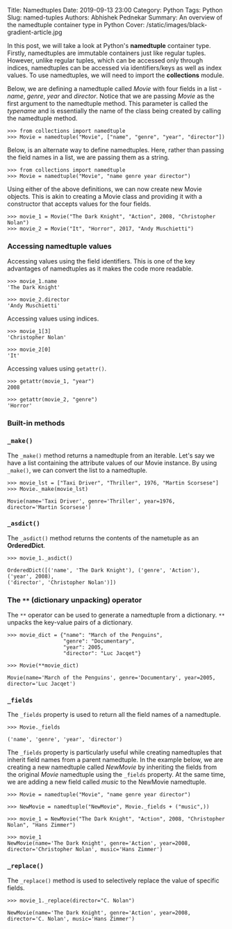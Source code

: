 Title: Namedtuples
Date: 2019-09-13 23:00
Category: Python
Tags: Python
Slug: named-tuples
Authors: Abhishek Pednekar
Summary: An overview of the namedtuple container type in Python
Cover: /static/images/black-gradient-article.jpg

In this post, we will take a look at Python's **namedtuple** container type. Firstly, namedtuples are immutable containers just like regular tuples. However, unlike regular tuples, which can be accessed only through indices, namedtuples can be accessed via identifiers/keys as well as index values. To use namedtuples, we will need to import the **collections** module.

Below, we are defining a namedtuple called *Movie* with four fields in a list - *name*, *genre*, *year* and *director*. Notice that we are passing *Movie* as the first argument to the namedtuple method. This parameter is called the *typename* and is essentially the name of the class being created by calling the namedtuple method.

```
>>> from collections import namedtuple
>>> Movie = namedtuple("Movie", ["name", "genre", "year", "director"])
```

Below, is an alternate way to define namedtuples. Here, rather than passing the field names in a list, we are passing them as a string.

```
>>> from collections import namedtuple
>>> Movie = namedtuple("Movie", "name genre year director")
```

Using either of the above definitions, we can now create new Movie objects. This is akin to creating a Movie class and providing it with a constructor that accepts values for the four fields.

```
>>> movie_1 = Movie("The Dark Knight", "Action", 2008, "Christopher Nolan")
>>> movie_2 = Movie("It", "Horror", 2017, "Andy Muschietti")
```

### Accessing namedtuple values
Accessing values using the field identifiers. This is one of the key advantages of namedtuples as it makes the code more readable.

```
>>> movie_1.name
'The Dark Knight'

>>> movie_2.director
'Andy Muschietti'
```

Accessing values using indices.
```
>>> movie_1[3]
'Christopher Nolan'

>>> movie_2[0]
'It'
```

Accessing values using `getattr()`.
```
>>> getattr(movie_1, "year")
2008

>>> getattr(movie_2, "genre")
'Horror'
```

### Built-in methods

### `_make()`
The `_make()` method returns a namedtuple from an iterable. Let's say we have a list containing the attribute values of our Movie instance. By using `_make()`, we can convert the list to a namedtuple.

```
>>> movie_lst = ["Taxi Driver", "Thriller", 1976, "Martin Scorsese"]
>>> Movie._make(movie_lst)

Movie(name='Taxi Driver', genre='Thriller', year=1976, director='Martin Scorsese')
```

### `_asdict()`
The `_asdict()` method returns the contents of the nametuple as an **OrderedDict**.

```
>>> movie_1._asdict()

OrderedDict([('name', 'The Dark Knight'), ('genre', 'Action'), ('year', 2008), 
('director', 'Christopher Nolan')])
```

### The ` ** ` (dictionary unpacking) operator
The ` ** ` operator can be used to generate a namedtuple from a dictionary. ` ** ` unpacks the key-value pairs of a dictionary.

```
>>> movie_dict = {"name": "March of the Penguins", 
                  "genre": "Documentary", 
                  "year": 2005, 
                  "director": "Luc Jacqet"}

>>> Movie(**movie_dict)

Movie(name='March of the Penguins', genre='Documentary', year=2005, director='Luc Jacqet')
```

### `_fields`
The `_fields` property is used to return all the field names of a namedtuple.

```
>>> Movie._fields

('name', 'genre', 'year', 'director')
```

The `_fields` property is particularly useful while creating namedtuples that inherit field names from a parent namedtuple. In the example below, we are creating a new namedtuple called *NewMovie* by inheriting the fields from the original *Movie* namedtuple using the `_fields` property. At the same time, we are adding a new field called *music* to the NewMovie namedtuple.

```
>>> Movie = namedtuple("Movie", "name genre year director")

>>> NewMovie = namedtuple("NewMovie", Movie._fields + ("music",))

>>> movie_1 = NewMovie("The Dark Knight", "Action", 2008, "Christopher Nolan", "Hans Zimmer")

>>> movie_1
NewMovie(name='The Dark Knight', genre='Action', year=2008, director='Christopher Nolan', music='Hans Zimmer')
```

###  `_replace()`
The `_replace()` method is used to selectively replace the value of specific fields.

```
>>> movie_1._replace(director="C. Nolan")

NewMovie(name='The Dark Knight', genre='Action', year=2008, director='C. Nolan', music='Hans Zimmer')
```